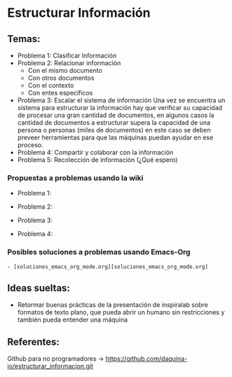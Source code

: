 # Estructurar Información
## Temas:
- Problema 1: Clasificar Información
- Problema 2: Relacionar información
  - Con el mismo documento
  - Con otros documentos
  - Con el contexto
  - Con entes específicos
- Problema 3: Escalar el sistema de información
	Una vez se encuentra un sistema para estructurar la información hay que verificar su capacidad de procesar una gran cantidad de documentos, en algunos casos la cantidad de documentos a estructurar supera la capacidad de una persona o personas (miles de documentos) en este caso se deben preveer herramientas para que las máquinas puedan  ayudar en ese proceso.  
- Problema 4: Compartir y colaborar con la información
- Problema 5: Recolección de información (¿Qué espero)

### Propuestas a problemas usando la wiki
- Problema 1:

- Problema 2:

- Problema 3:

- Problema 4:

### Posibles soluciones a problemas usando Emacs-Org
	- [soluciones_emacs_org_mode.org][soluciones_emacs_org_mode.org]

[soluciones_emacs_org_mode.org]: soluciones_emacs_org_mode.org "Soluciones usando Emacs-Org"

## Ideas sueltas:
- Retormar buenas prácticas de la presentación de inspiralab sobre formatos de texto plano, que pueda abrir un humano sin restricciones y también pueda entender una máquina

## Referentes:
Github para no programadores -> https://github.com/daquina-io/estructurar_informacion.git
